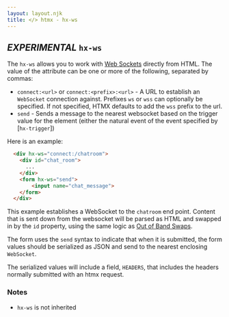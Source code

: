 ```yaml
---
layout: layout.njk
title: </> htmx - hx-ws
---
```


## *EXPERIMENTAL* `hx-ws` 

The `hx-ws` allows you to work with [Web Sockets](https://developer.mozilla.org/en-US/docs/Web/API/WebSockets_API/Writing_WebSocket_client_applications)
directly from HTML.  The value of the attribute can be one or more of the following, separated by commas:

* `connect:<url>` or `connect:<prefix>:<url>` - A URL to establish an `WebSocket` connection against. Prefixes `ws` or `wss` can optionally be specified. If not specified, HTMX defaults to add the `wss` prefix to the url.
* `send` - Sends a message to the nearest websocket based on the trigger value for the element (either the natural event
of the event specified by [`hx-trigger`])

Here is an example:

```html
  <div hx-ws="connect:/chatroom">
    <div id="chat_room">
      ...
    </div>
    <form hx-ws="send">
        <input name="chat_message">
    </form>
  </div>
```

This example establishes a WebSocket to the `chatroom` end point.  Content that is sent down from the websocket will
be parsed as HTML and swapped in by the `id` property, using the same logic as [Out of Band Swaps](/attributes/hx-swap-oob).

The form uses the `send` syntax to indicate that when it is submitted, the form values should be serialized as JSON
and send to the nearest enclosing `WebSocket`.

The serialized values will include a field, `HEADERS`, that includes the headers normally submitted with an htmx
request.

### Notes

* `hx-ws` is not inherited
